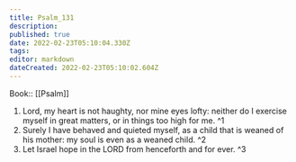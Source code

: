 ```yaml
---
title: Psalm_131
description: 
published: true
date: 2022-02-23T05:10:04.330Z
tags: 
editor: markdown
dateCreated: 2022-02-23T05:10:02.604Z
---
```


 Book:: [[Psalm]]
 1. Lord, my heart is not haughty, nor mine eyes lofty: neither do I exercise myself in great matters, or in things too high for me. ^1
 2. Surely I have behaved and quieted myself, as a child that is weaned of his mother: my soul is even as a weaned child. ^2
 3. Let Israel hope in the LORD from henceforth and for ever. ^3
